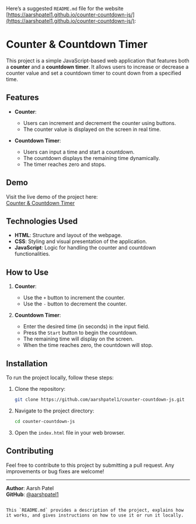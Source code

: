 Here’s a suggested `README.md` file for the website [https://aarshpatel1.github.io/counter-countdown-js/](https://aarshpatel1.github.io/counter-countdown-js/):

# Counter & Countdown Timer

This project is a simple JavaScript-based web application that features both a **counter** and a **countdown timer**. It allows users to increase or decrease a counter value and set a countdown timer to count down from a specified time.

## Features

- **Counter**: 
  - Users can increment and decrement the counter using buttons.
  - The counter value is displayed on the screen in real time.
  
- **Countdown Timer**:
  - Users can input a time and start a countdown.
  - The countdown displays the remaining time dynamically.
  - The timer reaches zero and stops.

## Demo

Visit the live demo of the project here:  
[Counter & Countdown Timer](https://aarshpatel1.github.io/counter-countdown-js/)

## Technologies Used

- **HTML**: Structure and layout of the webpage.
- **CSS**: Styling and visual presentation of the application.
- **JavaScript**: Logic for handling the counter and countdown functionalities.

## How to Use

1. **Counter**:
   - Use the `+` button to increment the counter.
   - Use the `-` button to decrement the counter.
   
2. **Countdown Timer**:
   - Enter the desired time (in seconds) in the input field.
   - Press the `Start` button to begin the countdown.
   - The remaining time will display on the screen.
   - When the time reaches zero, the countdown will stop.

## Installation

To run the project locally, follow these steps:

1. Clone the repository:
   ```bash
   git clone https://github.com/aarshpatel1/counter-countdown-js.git
   ```

2. Navigate to the project directory:
   ```bash
   cd counter-countdown-js
   ```

3. Open the `index.html` file in your web browser.

## Contributing

Feel free to contribute to this project by submitting a pull request. Any improvements or bug fixes are welcome!


---
**Author**: Aarsh Patel  
**GitHub**: [@aarshpatel1](https://github.com/aarshpatel1)
```

This `README.md` provides a description of the project, explains how it works, and gives instructions on how to use it or run it locally.
